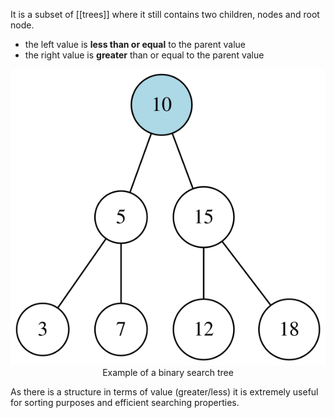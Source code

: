 It is a subset of [[trees]] where it still contains two children, nodes and root node.
- the left value is **less than or equal** to the parent value
- the right value is **greater** than or equal to the parent value

<div style="text-align: center;">
    <img src="../../assets/bst.svg" alt="Binary Search Tree" />
</div>
<div style="text-align: center">
  Example of a binary search tree
</div>

As there is a structure in terms of value (greater/less) it is extremely useful for sorting purposes and efficient searching properties. 